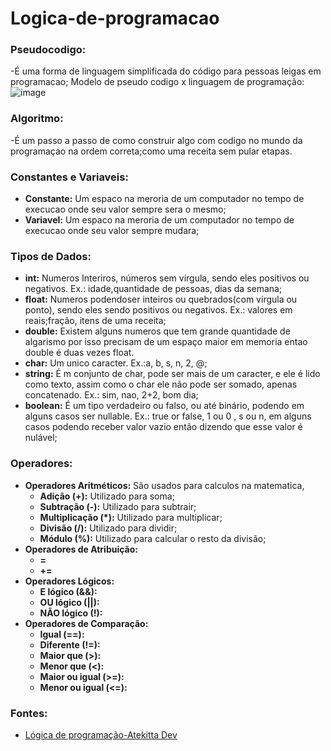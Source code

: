 # Logica-de-programacao

### Pseudocodigo:
-É uma forma de linguagem simplificada do código para pessoas leigas em programacao;
Modelo de pseudo codigo x linguagem de programação:
![image](https://github.com/RubensAlmeidaDev/Logica-de-programacao/assets/158529530/3d122af4-bdeb-4021-a03f-60ddf96c79db)

### Algoritmo:
-É um passo a passo de como construir algo com codigo no mundo da programaçao na ordem correta;como uma receita sem pular etapas.

### Constantes e Variaveis:
- **Constante:** Um espaco na meroria de um computador no tempo de execucao onde seu valor sempre sera o mesmo;
- **Variavel:** Um espaco na meroria de um computador no tempo de execucao onde seu valor sempre mudara;

### Tipos de Dados:
- **int:** Numeros Interiros, números sem vírgula, sendo eles positivos ou negativos. Ex.: idade,quantidade de pessoas, dias da semana;
- **float:** Numeros podendoser inteiros ou quebrados(com vírgula ou ponto), sendo eles sendo positivos ou negativos. Ex.: valores em reais;fração, itens de uma receita;
- **double:** Existem alguns numeros que tem grande quantidade de algarismo por isso precisam de um espaço maior em memoria entao double é duas vezes float.
- **char:** Um unico caracter. Ex.:a, b, s, n, 2, @;
- **string:** É m conjunto de char, pode ser mais de um caracter, e ele é lido como texto, assim como o char ele não pode ser somado, apenas concatenado. Ex.: sim, nao, 2+2, bom dia;
- **boolean:** É um tipo verdadeiro ou falso, ou até binário, podendo em alguns casos ser nullable. Ex.: true or false, 1 ou 0 , s ou n, em alguns casos podendo receber valor vazio então dizendo que esse valor é nulável;

### Operadores:
- **Operadores Aritméticos:** São usados para calculos na matematica, 
  - **Adição (+):** Utilizado para soma;
  - **Subtração (-):** Utilizado para subtrair;
  - **Multiplicação (*):** Utilizado para multiplicar;
  - **Divisão (/):** Utilizado para dividir;
  - **Módulo (%):** Utilizado para calcular o resto da divisão;
- **Operadores de Atribuição:**
  - **=**
  - **+=**
- **Operadores Lógicos:**
  - **E lógico (&&):**
  - **OU lógico (||):**
  - **NÃO lógico (!):**
- **Operadores de Comparação:**
  - **Igual (==):**
  - **Diferente (!=):**
  - **Maior que (>):**
  - **Menor que (<):**
  - **Maior ou igual (>=):**
  - **Menor ou igual (<=):**
### Fontes:
- [Lógica de programação-Atekitta Dev](https://www.youtube.com/watch?v=gMxQ8vxH9Vk&t=20s)
